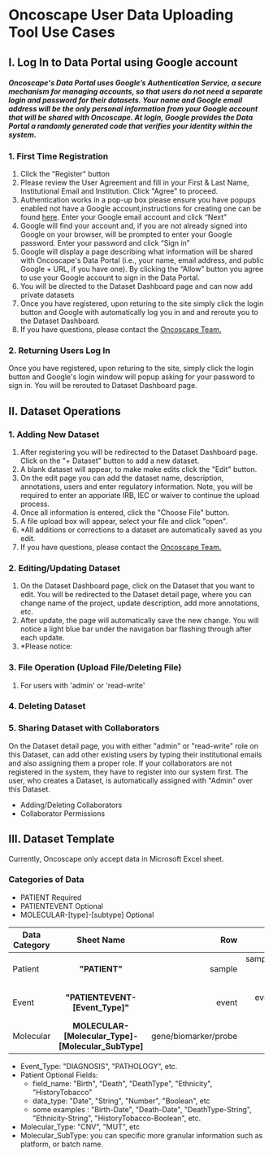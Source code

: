 # Oncoscape User Data Uploading Tool Use Cases

## I. Log In to Data Portal using Google account

##### Oncoscape's Data Portal uses Google’s Authentication Service, a secure mechanism for managing accounts, so that users do not need a separate login and password for their datasets. Your name and Google email address will be the only personal information from your Google account that will be shared with Oncoscape. At login, Google provides the Data Portal a randomly generated code that verifies your identity within the system.

### 1. **First Time Registration**

1. Click the "Register" button
2. Please review the User Agreement and fill in your First & Last Name, Institutional Email and Institution. Click "Agree" to proceed.
3. Authentication works in a pop-up box please ensure you have popups enabled not have a Google account,instructions for creating one can be found <a href="https://accounts.google.com/SignUp?hl=en">here</a>. Enter your Google email account and click “Next”
5. Google will find your account and, if you are not already signed into Google on your browser, will be prompted to enter your Google password. Enter your password and click “Sign in” 
6. Google will display a page describing what information will be shared with Oncoscape's Data Portal (i.e., your name, email address, and public Google + URL, if you have one). By clicking the “Allow” button you agree to use your Google account to sign in the Data Portal.  
7. You will be directed to the Dataset Dashboard page and can now add private datasets
8. Once you have registered, upon returing to the site simply click the login button and Google with automatically log you in and and reroute you to the Dataset Dashboard.
9. If you have questions, please contact the <a href="http://resources.sttrcancer.org/oncoscape-contact"> Oncoscape Team.</a>  

### 2. **Returning Users Log In** 

Once you have registered, upon returing to the site, simply click the login button and Google's login window will popup asking for your password to sign in. You will be rerouted to Dataset Dashboard page.

## II. Dataset Operations

### 1. **Adding New Dataset**

1. After registering you will be redirected to the Dataset Dashboard page. Click on the "+ Dataset" button to add a new dataset.
2. A blank dataset will appear, to make make edits click the "Edit" button.
3. On the edit page you can add the dataset name, description, annotations, users and enter regulatory information. Note, you will be required to enter an apporiate IRB, IEC or waiver to continue the upload process. 
4. Once all information is entered, click the "Choose File" button.
5. A file upload box will appear, select your file and click "open".
6. *All additions or corrections to a dataset are automatically saved as you edit.
7. If you have questions, please contact the <a href="http://resources.sttrcancer.org/oncoscape-contact"> Oncoscape Team.</a>  

### 2. **Editing/Updating Dataset**

1. On the Dataset Dashboard page, click on the Dataset that you want to edit. You will be redirected to the Dataset detail page, where you can change name of the project, update description, add more annotations, etc.
2. After update, the page will automatically save the new change. You will notice a light blue bar under the navigation bar flashing through after each update.
3. *Please notice: 

### 3. **File Operation (Upload File/Deleting File)**

1. For users with 'admin' or 'read-write' 

### 4. **Deleting Dataset**

### 5. **Sharing Dataset with Collaborators**

On the Dataset detail page, you with either "admin" or "read-write" role on this Dataset, can add other existing users by typing their institutional emails and also assigning them a proper role. If your collaborators are not registered in the system, they have to register into our system first. The user, who creates a Dataset, is automatically assigned with "Admin" over this Dataset.

- Adding/Deleting Collaborators
- Collaborator Permissions

## III. Dataset Template
Currently, Oncoscape only accept data in Microsoft Excel sheet. 

### Categories of Data 
- PATIENT Required
- PATIENTEVENT Optional
- MOLECULAR-[type]-[subtype] Optional


| Data Category  | Sheet Name | Row | Column |Required Fields | Optional Fields |
| -------------- |:----------:| -------:|--------:| -------:|--------:|
| Patient | **"PATIENT"** | sample | sample/patient-related information |A1:"SampleID"; B1:"PatientId" |[field_name]-[data_type] | 
| Event | **"PATIENTEVENT-[Event_Type]"** | event | event-related information | A1:"PatientId"; B1:"StartDate"; C1:"EndDate" |[field_name]-[data_dype] | 
| Molecular | **MOLECULAR-[Molecular_Type]-[Molecular_SubType]** | gene/biomarker/probe  | sample |  || 


- Event_Type: "DIAGNOSIS", "PATHOLOGY", etc.
- Patient Optional Fields: 
    - field_name: "Birth", "Death", "DeathType", "Ethnicity", "HistoryTobacco"
    - data_type: "Date", "String", "Number", "Boolean", etc
    - some examples : "Birth-Date", "Death-Date", "DeathType-String", "Ethnicity-String", "HistoryTobacco-Boolean", etc.
- Molecular_Type: "CNV", "MUT", etc
- Molecular_SubType: you can specific more granular information such as platform, or batch name. 
